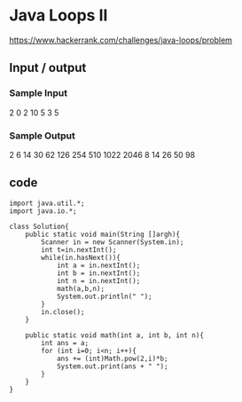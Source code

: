 # Java Loops II
https://www.hackerrank.com/challenges/java-loops/problem

## Input / output
### Sample Input

2 
0 2 10 
5 3 5 
### Sample Output

2 6 14 30 62 126 254 510 1022 2046 
8 14 26 50 98 

## code
```java=
import java.util.*;
import java.io.*;

class Solution{
    public static void main(String []argh){
        Scanner in = new Scanner(System.in);
        int t=in.nextInt();
        while(in.hasNext()){
            int a = in.nextInt();
            int b = in.nextInt();
            int n = in.nextInt();
            math(a,b,n);
            System.out.println(" ");
        }
        in.close();
    }
    
    public static void math(int a, int b, int n){
        int ans = a;
        for (int i=0; i<n; i++){
            ans += (int)Math.pow(2,i)*b;
            System.out.print(ans + " ");
        }
    }
}

```
